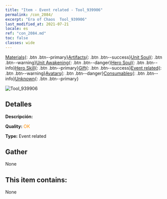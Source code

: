 ```yaml
---
title: "Item - Event related - Tool_939906"
permalink: /con_2084/
excerpt: "Era of Chaos  Tool_939906"
last_modified_at: 2021-07-21
locale: es
ref: "con_2084.md"
toc: false
classes: wide
---
```

 [Materials](/ItemsES/){: .btn .btn--primary}[Artifacts](/ItemsES/Artifacts/){: .btn .btn--success}[Unit Soul](/ItemsES/UnitSoul/){: .btn .btn--warning}[Unit Awakening](/ItemsES/UnitAwakening/){: .btn .btn--danger}[Hero Soul](/ItemsES/HeroSoul/){: .btn .btn--info}[Hero Skill](/ItemsES/HeroSkill/){: .btn .btn--primary}[Gift](/ItemsES/Gift/){: .btn .btn--success}[Event related](/ItemsES/Events/){: .btn .btn--warning}[Avatars](/ItemsES/Avatars/){: .btn .btn--danger}[Consumables](/ItemsES/Consumables/){: .btn .btn--info}[Unknown](/ItemsES/Unknown/){: .btn .btn--primary}

 ![Tool_939906](/images/t/juexing_9906.jpg)

## Detalles
 **Descripción:** 

 **Quality:** <span style="color: #FF8C00">OK</span>

 **Type:** Event related

## Gather

  None

## This item contains:

  None

